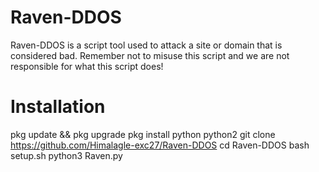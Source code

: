 # Raven-DDOS
Raven-DDOS is a script tool used to attack a site or domain that is considered bad. Remember not to misuse this script and we are not responsible for what this script does!

# Installation 
pkg update && pkg upgrade
pkg install python python2
git clone https://github.com/Himalagle-exc27/Raven-DDOS
cd Raven-DDOS
bash setup.sh
python3 Raven.py
